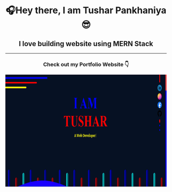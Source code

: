 <h1 align="center">🎧Hey there, I am Tushar Pankhaniya😎</h1>
<h2 align="center">I love building website using MERN Stack</h2>
<hr>
<h3 align="center">Check out my Portfolio Website 👇 </h3>
<p align="center">
    <a href="http://www.webdevelopertushar.tech/">
        <img src = "webback.jpg" height="350" width="700">
    </a>
</p>


